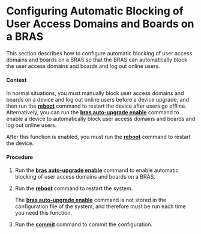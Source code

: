 Configuring Automatic Blocking of User Access Domains and Boards on a BRAS
==========================================================================

This section describes how to configure automatic blocking of user access domains and boards on a BRAS so that the BRAS can automatically block the user access domains and boards and log out online users.

#### Context

In normal situations, you must manually block user access domains and boards on a device and log out online users before a device upgrade, and then run the [**reboot**](cmdqueryname=reboot) command to restart the device after users go offline. Alternatively, you can run the [**bras auto-upgrade enable**](cmdqueryname=bras+auto-upgrade+enable) command to enable a device to automatically block user access domains and boards and log out online users.

After this function is enabled, you must run the [**reboot**](cmdqueryname=reboot) command to restart the device.


#### Procedure

1. Run the [**bras auto-upgrade enable**](cmdqueryname=bras+auto-upgrade+enable) command to enable automatic blocking of user access domains and boards on a BRAS.
2. Run the [**reboot**](cmdqueryname=reboot) command to restart the system.
   
   
   
   The [**bras auto-upgrade enable**](cmdqueryname=bras+auto-upgrade+enable) command is not stored in the configuration file of the system, and therefore must be run each time you need this function.
3. Run the [**commit**](cmdqueryname=commit) command to commit the configuration.